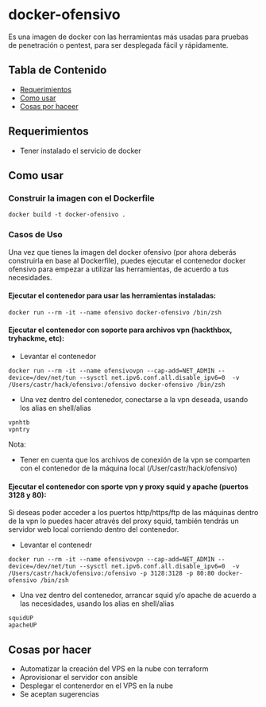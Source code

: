 # docker-ofensivo

Es una imagen de docker con las herramientas más usadas para pruebas de penetración o pentest, para ser desplegada fácil y rápidamente.

## Tabla de Contenido
- [Requerimientos](#requerimientos)
- [Como usar](#como-usar)
- [Cosas por haceer](#cosas-por-hacer)

## Requerimientos
- Tener instalado el servicio de docker



## Como usar

### Construir la imagen con el Dockerfile

~~~
docker build -t docker-ofensivo .
~~~

### Casos de Uso

Una vez que tienes la imagen del docker ofensivo (por ahora deberás construirla en base al Dockerfile), puedes ejecutar el contenedor docker ofensivo para empezar a utilizar las herramientas, de acuerdo a tus necesidades.

#### Ejecutar el contenedor para usar las herramientas instaladas:

~~~~
docker run --rm -it --name ofensivo docker-ofensivo /bin/zsh
~~~~

#### Ejecutar el contenedor con soporte para archivos vpn (hackthbox, tryhackme, etc):

- Levantar el contenedor 
~~~~
docker run --rm -it --name ofensivovpn --cap-add=NET_ADMIN --device=/dev/net/tun --sysctl net.ipv6.conf.all.disable_ipv6=0  -v /Users/castr/hack/ofensivo:/ofensivo docker-ofensivo /bin/zsh
~~~~
- Una vez dentro del contenedor, conectarse a la vpn deseada, usando los alias en shell/alias
~~~
vpnhtb  
vpntry
~~~
Nota:
- Tener en cuenta que los archivos de conexión de la vpn se comparten con el contenedor de la máquina local (/User/castr/hack/ofensivo)

#### Ejecutar el contenedor con sporte vpn y proxy squid y apache (puertos 3128 y 80):

Si deseas poder acceder a los puertos http/https/ftp de las máquinas dentro de la vpn lo puedes hacer através del proxy squid, también tendrás un servidor web local corriendo dentro del contenedor.

- Levantar el contenedr
~~~
docker run --rm -it --name ofensivovpn --cap-add=NET_ADMIN --device=/dev/net/tun --sysctl net.ipv6.conf.all.disable_ipv6=0  -v /Users/castr/hack/ofensivo:/ofensivo -p 3128:3128 -p 80:80 docker-ofensivo /bin/zsh
~~~

- Una vez dentro del contenedor, arrancar squid y/o apache de acuerdo a las necesidades, usando los alias en shell/alias
~~~
squidUP
apacheUP
~~~ 

## Cosas por hacer
- Automatizar la creación del VPS en la nube con terraform
- Aprovisionar el servidor con ansible
- Desplegar el contenerdor en el VPS en la nube
- Se aceptan sugerencias
